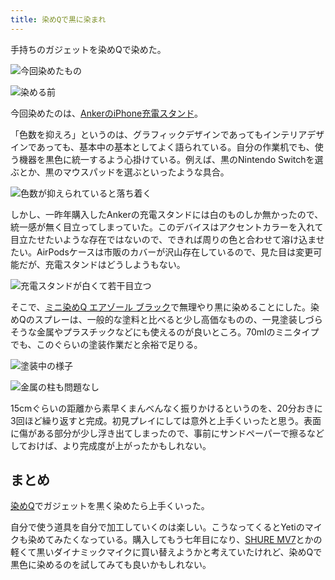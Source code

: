 ```yaml
---
title: 染めQで黒に染まれ
---
```

手持ちのガジェットを染めQで染めた。

![](https://lh6.googleusercontent.com/ArmO93mX7Vc9XK7IMtl6goXIn8GO5XS3fN2HHxA764G4DgzmZyFYNmykPdP_RiUQOpLtroEaY_39XMViu7S6-MyQMBcJEbWJUItvwcfLKWrBiBTTXtsS5WyWdnS2FP8QHzeXA6-UnHsx7_BBg2nkhg "今回染めたもの")

![](https://lh6.googleusercontent.com/1L2tLsNCwRMERlAabuLSFG4yhVlE06WRRu253bM_rf-CouI4H1ZShXrpevkqoCfPrDNglsaMij4s1mE2xbdsCcYapkX7-lSoE_EB9p_k5HB-0-PrYx3WWW83n1sERcrTb56PWujEQw6D_hyZUs7o5A "染める前")

今回染めたのは、[AnkerのiPhone充電スタンド](https://r7kamura.com/articles/2021-09-06-anker-iphone-stand)。

「色数を抑えろ」というのは、グラフィックデザインであってもインテリアデザインであっても、基本中の基本としてよく語られている。自分の作業机でも、使う機器を黒色に統一するよう心掛けている。例えば、黒のNintendo Switchを選ぶとか、黒のマウスパッドを選ぶといったような具合。

![](https://lh4.googleusercontent.com/25jLdfznc005sE_1ZBMVecpBXo_HDd2AQHqxaKOaQXe2C9BHehXD-JQUh-Vhgmt0q62Vv6m5zvJTNkSZ3dfXh9BijeiB2G2uM1A01xhX5WDq9KqI1_Vtg0SxuDNPcXzRdkcbpoi2xFEWrXXMn9hMNw "色数が抑えられていると落ち着く")

しかし、一昨年購入したAnkerの充電スタンドには白のものしか無かったので、統一感が無く目立ってしまっていた。このデバイスはアクセントカラーを入れて目立たせたいような存在ではないので、できれば周りの色と合わせて溶け込ませたい。AirPodsケースは市販のカバーが沢山存在しているので、見た目は変更可能だが、充電スタンドはどうしようもない。

![](https://lh3.googleusercontent.com/eSIk2jaULStWyRYjFKeP6kckRAKR5tS9DI1uNnmKDSpPjFfd_HFZuHl_AdfrwhQTJyS8yVdR-nadQpdBjaXCoL1I2NZBERrSesLmtA-iZ2_GBUUvy3kAeUct51Mg7RwaUBPn-k3SbbaauW3nkND2LA "充電スタンドが白くて若干目立つ")

そこで、[ミニ染めQ エアゾール ブラック](https://www.amazon.co.jp/dp/B003QMFUKO)で無理やり黒に染めることにした。染めQのスプレーは、一般的な塗料と比べると少し高価なものの、一見塗装しづらそうな金属やプラスチックなどにも使えるのが良いところ。70mlのミニタイプでも、このぐらいの塗装作業だと余裕で足りる。

![](https://lh4.googleusercontent.com/VTtRMyX5tRe6PqqvJluNt4YH4_CB9XUsopOPAjEyJDKuM46k6y3GywVM4ndw5KTOLJag26IA_OoVNtk1Qn97wP7zoCe2vdT735LeDV6WQB0M_eloOsG6SySfHNbjLJen7qXgTFpQGVvlkgLCF1xuCw "塗装中の様子")

![](https://lh3.googleusercontent.com/N9i9IbsxkV33-edYw8IGXm7mfdDifYZMwo0qwoiupdZ09u5yLX0N8K-6nnocOEAj_RRVoboXHiBo007jEDiy32dB8STRrrhmHOLza5pizPTPSi4WOtTzeV0P1vRF_9YqmTWQnK5JiCBasPyN_m0p7w "金属の柱も問題なし")

15cmぐらいの距離から素早くまんべんなく振りかけるというのを、20分おきに3回ほど繰り返すと完成。初見プレイにしては意外と上手くいったと思う。表面に傷がある部分が少し浮き出てしまったので、事前にサンドペーパーで擦るなどしておけば、より完成度が上がったかもしれない。

まとめ
---

[染めQ](https://www.amazon.co.jp/dp/B003QMFUKO)でガジェットを黒く染めたら上手くいった。

自分で使う道具を自分で加工していくのは楽しい。こうなってくるとYetiのマイクも染めてみたくなっている。購入してもう七年目になり、[SHURE MV7](https://www.amazon.co.jp/dp/B08KY7G1GV)とかの軽くて黒いダイナミックマイクに買い替えようかと考えていたけれど、染めQで黒色に染めるのを試してみても良いかもしれない。
